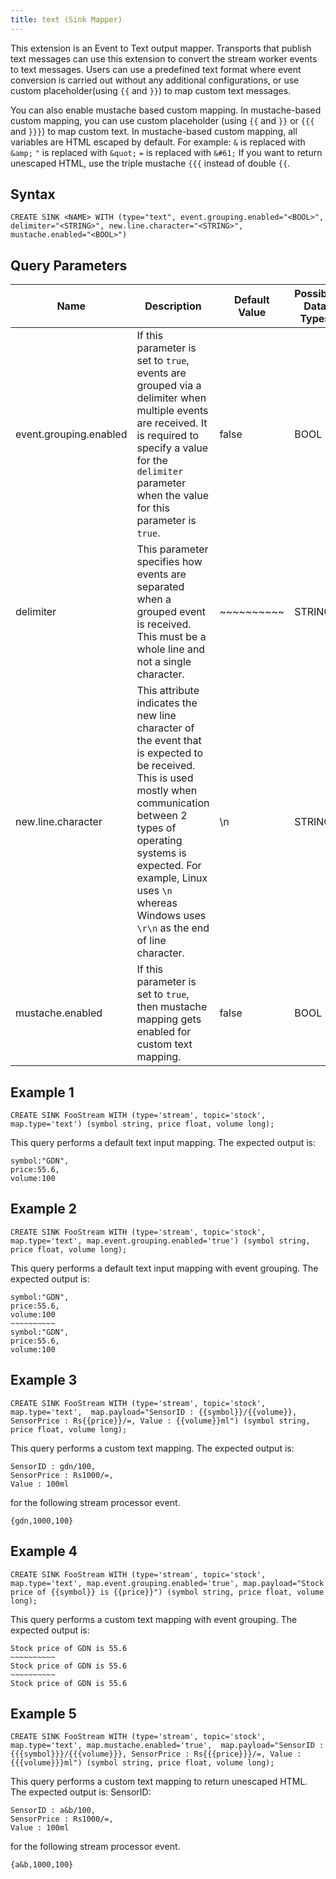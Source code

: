```yaml
---
title: text (Sink Mapper)
---
```


This extension is an Event to Text output mapper. Transports that publish
text messages can use this extension to convert the stream worker events to
text messages. Users can use a predefined text format where event
conversion is carried out without any additional configurations, or use
custom placeholder(using `{{` and `}}`) to map custom text messages.

You can also enable mustache based custom mapping. In mustache-based custom mapping, you can use custom placeholder (using `{{` and `}}`
or `{{{` and `}}}`) to map custom text. In mustache-based custom
mapping, all variables are HTML escaped by default. For example: `&` is
replaced with `&amp;` `"` is replaced with `&quot;` `=` is replaced with
`&#61;` If you want to return unescaped HTML, use the triple mustache
`{{{` instead of double `{{`.

## Syntax

    CREATE SINK <NAME> WITH (type="text", event.grouping.enabled="<BOOL>", delimiter="<STRING>", new.line.character="<STRING>", mustache.enabled="<BOOL>")

## Query Parameters

| Name                   | Description         | Default Value        | Possible Data Types | Optional | Dynamic |
|------------------------|----------------------|----------------------|---------------------|----------|---------|
| event.grouping.enabled | If this parameter is set to `true`, events are grouped via a delimiter when multiple events are received. It is required to specify a value for the `delimiter` parameter when the value for this parameter is `true`.   | false                | BOOL | Yes      | No      |
| delimiter              | This parameter specifies how events are separated when a grouped event is received. This must be a whole line and not a single character.    | \~\~\~\~\~\~\~\~\~\~ | STRING              | Yes      | No      |
| new.line.character     | This attribute indicates the new line character of the event that is expected to be received. This is used mostly when communication between 2 types of operating systems is expected. For example, Linux uses `\n` whereas Windows uses `\r\n` as the end of line character. | \\n     | STRING              | Yes      | No      |
| mustache.enabled       | If this parameter is set to `true`, then mustache mapping gets enabled for custom text mapping. | false    | BOOL                | Yes      | No      |

## Example 1

    CREATE SINK FooStream WITH (type='stream', topic='stock', map.type='text') (symbol string, price float, volume long);

This query performs a default text input mapping. The expected output is:

    symbol:"GDN",
    price:55.6,
    volume:100

## Example 2

    CREATE SINK FooStream WITH (type='stream', topic='stock', map.type='text', map.event.grouping.enabled='true') (symbol string, price float, volume long);

This query performs a default text input mapping with event grouping.
The expected output is:

    symbol:"GDN",
    price:55.6,
    volume:100
    ~~~~~~~~~~
    symbol:"GDN",
    price:55.6,
    volume:100

## Example 3

    CREATE SINK FooStream WITH (type='stream', topic='stock', map.type='text',  map.payload="SensorID : {{symbol}}/{{volume}}, SensorPrice : Rs{{price}}/=, Value : {{volume}}ml") (symbol string, price float, volume long);

This query performs a custom text mapping. The expected output is:

    SensorID : gdn/100, 
    SensorPrice : Rs1000/=, 
    Value : 100ml 

for the following stream processor event.

    {gdn,1000,100}

## Example 4

    CREATE SINK FooStream WITH (type='stream', topic='stock', map.type='text', map.event.grouping.enabled='true', map.payload="Stock price of {{symbol}} is {{price}}") (symbol string, price float, volume long);

This query performs a custom text mapping with event grouping. The expected output is:

    Stock price of GDN is 55.6
    ~~~~~~~~~~
    Stock price of GDN is 55.6
    ~~~~~~~~~~
    Stock price of GDN is 55.6

## Example 5

    CREATE SINK FooStream WITH (type='stream', topic='stock', map.type='text', map.mustache.enabled='true',  map.payload="SensorID : {{{symbol}}}/{{{volume}}}, SensorPrice : Rs{{{price}}}/=, Value : {{{volume}}}ml") (symbol string, price float, volume long);

This query performs a custom text mapping to return unescaped HTML. The expected output is: SensorID:

    SensorID : a&b/100,
    SensorPrice : Rs1000/=,
    Value : 100ml

for the following stream processor event.

    {a&b,1000,100}
